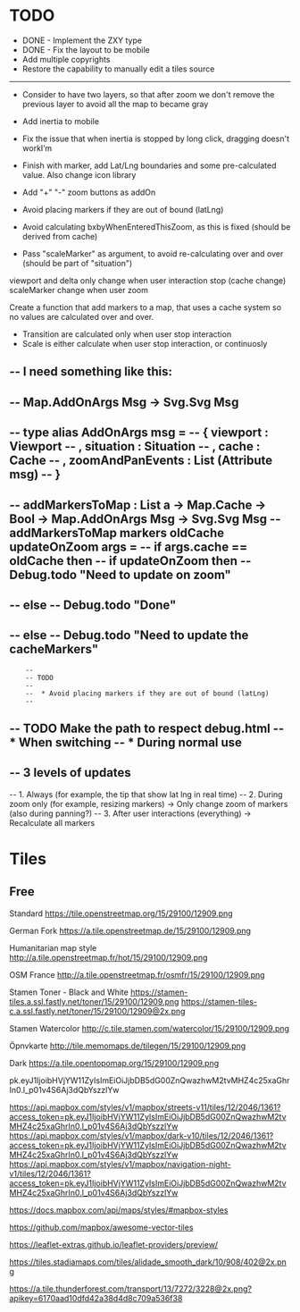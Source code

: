 # TODO

* DONE - Implement the ZXY type
* DONE - Fix the layout to be mobile
* Add multiple copyrights
* Restore the capability to manually edit a tiles source

----

* Consider to have two layers, so that after zoom we don't remove the previous layer to avoid all the map to became gray
* Add inertia to mobile
* Fix the issue that when inertia is stopped by long click, dragging doesn't workI’m 
* Finish with marker, add Lat/Lng boundaries and some pre-calculated value. Also change icon library
* Add "+" "-" zoom buttons as addOn



* Avoid placing markers if they are out of bound (latLng)
* Avoid calculating bxbyWhenEnteredThisZoom, as this is fixed (should be derived from cache)
* Pass "scaleMarker" as argument, to avoid re-calculating over and over (should be part of "situation")

viewport and delta only change when user interaction stop (cache change)
scaleMarker change when user zoom

Create a function that add markers to a map, that uses a cache system
so no values are calculated over and over.

* Transition are calculated only when user stop interaction
* Scale is either calculate when user stop interaction, or continuosly

-- I need something like this:
--
-- Map.AddOnArgs Msg -> Svg.Svg Msg
--
-- type alias AddOnArgs msg =
--     { viewport : Viewport
--     , situation : Situation
--     , cache : Cache
--     , zoomAndPanEvents : List (Attribute msg)
--     }
--
-- addMarkersToMap : List a -> Map.Cache -> Bool -> Map.AddOnArgs Msg -> Svg.Svg Msg
-- addMarkersToMap markers oldCache updateOnZoom args =
--     if args.cache == oldCache then
--         if updateOnZoom then
--             Debug.todo "Need to update on zoom"
--
--         else
--             Debug.todo "Done"
--
--     else
--         Debug.todo "Need to update the cacheMarkers"
--
        --
        -- TODO
        --
        --  * Avoid placing markers if they are out of bound (latLng)
        --
-- TODO Make the path to respect debug.html
--   * When switching
--   * During normal use
--
-- 3 levels of updates
--
-- 1. Always (for example, the tip that show lat lng in real time)
-- 2. During zoom only (for example, resizing markers) -> Only change zoom of markers (also during panning?)
-- 3. After user interactions (everything) -> Recalculate all markers





# Tiles

## Free

Standard
https://tile.openstreetmap.org/15/29100/12909.png

German Fork
https://a.tile.openstreetmap.de/15/29100/12909.png

Humanitarian map style
http://a.tile.openstreetmap.fr/hot/15/29100/12909.png

OSM France
http://a.tile.openstreetmap.fr/osmfr/15/29100/12909.png

Stamen Toner - Black and White
https://stamen-tiles.a.ssl.fastly.net/toner/15/29100/12909.png
https://stamen-tiles-c.a.ssl.fastly.net/toner/15/29100/12909@2x.png

Stamen Watercolor
http://c.tile.stamen.com/watercolor/15/29100/12909.png

Öpnvkarte
http://tile.memomaps.de/tilegen/15/29100/12909.png

Dark
https://a.tile.opentopomap.org/15/29100/12909.png


pk.eyJ1IjoibHVjYW11ZyIsImEiOiJjbDB5dG00ZnQwazhwM2tvMHZ4c25xaGhrIn0.l_p01v4S6Aj3dQbYszzlYw

https://api.mapbox.com/styles/v1/mapbox/streets-v11/tiles/12/2046/1361?access_token=pk.eyJ1IjoibHVjYW11ZyIsImEiOiJjbDB5dG00ZnQwazhwM2tvMHZ4c25xaGhrIn0.l_p01v4S6Aj3dQbYszzlYw
https://api.mapbox.com/styles/v1/mapbox/dark-v10/tiles/12/2046/1361?access_token=pk.eyJ1IjoibHVjYW11ZyIsImEiOiJjbDB5dG00ZnQwazhwM2tvMHZ4c25xaGhrIn0.l_p01v4S6Aj3dQbYszzlYw
https://api.mapbox.com/styles/v1/mapbox/navigation-night-v1/tiles/12/2046/1361?access_token=pk.eyJ1IjoibHVjYW11ZyIsImEiOiJjbDB5dG00ZnQwazhwM2tvMHZ4c25xaGhrIn0.l_p01v4S6Aj3dQbYszzlYw

https://docs.mapbox.com/api/maps/styles/#mapbox-styles



https://github.com/mapbox/awesome-vector-tiles

https://leaflet-extras.github.io/leaflet-providers/preview/

https://tiles.stadiamaps.com/tiles/alidade_smooth_dark/10/908/402@2x.png


https://a.tile.thunderforest.com/transport/13/7272/3228@2x.png?apikey=6170aad10dfd42a38d4d8c709a536f38
